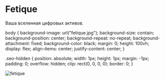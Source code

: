 
<!DOCTYPE html>
<html lang="ru">
<head>
    <meta charset="UTF-8">
    <meta name="viewport" content="width=device-width, initial-scale=1.0">
    <meta name="description" content="Fetique - Ваша вселенная цифровых активов">
    <link rel="stylesheet" href="style.css">
</head>
<body>
  <div class="seo-hidden" aria-hidden="true">
    <h1>Fetique</h1>
    <p>Ваша вселенная цифровых активов.</p>
  </div>
</body>
</html>

body {
	background-image: url("fetique.jpg");
	background-size: contain;
	background-position: center;
	background-repeat: no-repeat;
	background-attachment: fixed;
	background-color: black;
	margin: 0;
  height: 100vh;
  display: flex;
  align-items: center;
  justify-content: center;
}

.seo-hidden {
    position: absolute;
    width: 1px;
    height: 1px;
    margin: -1px;
    padding: 0;
    overflow: hidden;
    clip: rect(0, 0, 0, 0);
    border: 0;
}

![fetique](https://github.com/user-attachments/assets/5d5c8648-306c-44e5-a7b6-157c15d7a02d)
